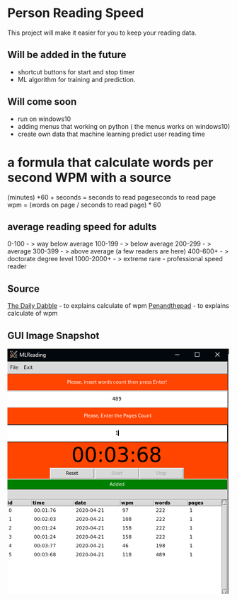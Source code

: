 # Person Reading Speed  
This project will make it easier for you to keep your reading data.

## Will be added in the future
- shortcut buttons for start and stop timer
- ML algorithm for training and prediction.


## Will come soon
- run on windows10
- adding menus that working on python ( the menus works on windows10)
- create own data that machine learning predict user reading time


# a formula that calculate words per second WPM with a source
(minutes) *60 + seconds =  seconds to read pageseconds to read page
wpm = (words on page / seconds to read page)  * 60 

## average reading speed for adults 
0-100      - > way below average
100-199    - > below average
200-299    - > average
300-399    - > above average (a few readers are here)
400-600+   - > doctorate degree level
1000-2000+ - > extreme rare - professional speed reader

## Source 
[The Daily Dabble](https://the-daily-dabble.com/calculate-words-per-minute-reading-speed/) - to explains calculate of wpm
[Penandthepad](https://penandthepad.com/calculate-words-per-minute-reading-7563359.html) - to explains calculate of wpm
## GUI Image Snapshot 
![main page](image/image_for_gui.png)

